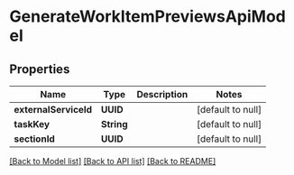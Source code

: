 # GenerateWorkItemPreviewsApiModel
## Properties

| Name | Type | Description | Notes |
|------------ | ------------- | ------------- | -------------|
| **externalServiceId** | **UUID** |  | [default to null] |
| **taskKey** | **String** |  | [default to null] |
| **sectionId** | **UUID** |  | [default to null] |

[[Back to Model list]](../README.md#documentation-for-models) [[Back to API list]](../README.md#documentation-for-api-endpoints) [[Back to README]](../README.md)

